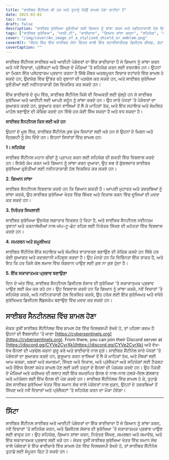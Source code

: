 ```yaml
---
title: "ਸਾਈਬਰ ਸੈਂਟੀਨਲ ਕੀ ਹਨ ਅਤੇ ਤੁਹਾਨੂੰ ਕਿਉਂ ਸ਼ਾਮਲ ਹੋਣਾ ਚਾਹੀਦਾ ਹੈ"
date: 2023-03-01
toc: true
draft: false
description: "ਸਾਈਬਰ ਸੁਰੱਖਿਆ ਚੁਣੌਤੀਆਂ ਲਈ ਗਿਆਨ ਨੂੰ ਸਾਂਝਾ ਕਰਨ ਅਤੇ ਨਵੀਨਤਾਕਾਰੀ ਹੱਲ ਵਿਕਸਿਤ ਕਰਨ ਲਈ ਵਚਨਬੱਧ ਸਾਈਬਰ ਅਤੇ ਆਈਟੀ ਪੇਸ਼ੇਵਰਾਂ ਦਾ ਇੱਕ ਭਾਈਚਾਰਾ, ਸਾਈਬਰ ਸੈਂਟੀਨੇਲਜ਼ ਦੇ ਮਿਸ਼ਨ ਅਤੇ ਸਿਧਾਂਤਾਂ ਦੀ ਖੋਜ ਕਰੋ।"
tags: ["ਸਾਈਬਰ ਸੁਰੱਖਿਆ", "ਆਈ.ਟੀ", "ਭਾਈਚਾਰਾ", "ਗਿਆਨ ਸਾਂਝਾ ਕਰਨਾ", "ਸਹਿਯੋਗ", "ਲਗਾਤਾਰ ਸਿੱਖਣ", "ਸਮਰਥਨ", "ਸਮਾਵੇਸ਼", "ਸਕਾਰਾਤਮਕ ਪ੍ਰਭਾਵ", "ਟੈਕਸਟ ਚੈਨਲ", "ਵੌਇਸ ਚੈਨਲ", "ਕਰੀਅਰ ਦੀ ਸਲਾਹ", "ਨੌਕਰੀ ਦੇ ਮੌਕੇ", "ਸਿੱਖਣ ਦੇ ਸਰੋਤ", "ਉਭਰ ਰਹੇ ਰੁਝਾਨ", "ਪ੍ਰਾਜੈਕਟ", "ਸਮਾਗਮ", "ਕਾਨਫਰੰਸਾਂ", "ਪਾਲਤੂ ਜਾਨਵਰਾਂ ਦੀਆਂ ਤਸਵੀਰਾਂ", "ਤਕਨਾਲੋਜੀ"]
cover: "/img/cover/An_image_of_a_stylized_shield_or_emblem.png"
coverAlt: "ਕੇਂਦਰ ਵਿੱਚ ਇੱਕ ਸਾਈਬਰ ਯੋਧਾ ਚਿੱਤਰ ਵਾਲੀ ਇੱਕ ਸਟਾਈਲਾਈਜ਼ਡ ਡਿਜੀਟਲ ਸ਼ੀਲਡ, ਡੇਟਾ ਦੇ ਪ੍ਰਵਾਹ ਅਤੇ ਨੈਟਵਰਕ ਕਨੈਕਸ਼ਨ ਨੂੰ ਦਰਸਾਉਣ ਵਾਲੀਆਂ ਅਮੂਰਤ ਆਕਾਰਾਂ ਅਤੇ ਲਾਈਨਾਂ ਨਾਲ ਘਿਰਿਆ ਹੋਇਆ ਹੈ"
coverCaption: ""
---
```


ਸਾਈਬਰ ਸੈਂਟੀਨਲ ਸਾਈਬਰ ਅਤੇ ਆਈਟੀ ਪੇਸ਼ੇਵਰਾਂ ਦਾ ਇੱਕ ਭਾਈਚਾਰਾ ਹੈ ਜੋ ਗਿਆਨ ਨੂੰ ਸਾਂਝਾ ਕਰਨ ਅਤੇ ਨਵੇਂ ਵਿਚਾਰਾਂ, ਪ੍ਰੋਜੈਕਟਾਂ ਅਤੇ ਸਿੱਖਣ ਦੇ ਮੌਕਿਆਂ 'ਤੇ ਸਹਿਯੋਗ ਕਰਨ ਲਈ ਵਚਨਬੱਧ ਹਨ। ਉਹਨਾਂ ਦਾ ਮਿਸ਼ਨ ਇੱਕ ਪਲੇਟਫਾਰਮ ਪ੍ਰਦਾਨ ਕਰਨਾ ਹੈ ਜਿੱਥੇ ਮੈਂਬਰ ਅਰਥਪੂਰਨ ਵਿਚਾਰ ਵਟਾਂਦਰੇ ਵਿੱਚ ਸ਼ਾਮਲ ਹੋ ਸਕਦੇ ਹਨ, ਉਦਯੋਗ ਵਿੱਚ ਉੱਭਰ ਰਹੇ ਰੁਝਾਨਾਂ ਦੀ ਪੜਚੋਲ ਕਰ ਸਕਦੇ ਹਨ, ਅਤੇ ਸਾਈਬਰ ਸੁਰੱਖਿਆ ਚੁਣੌਤੀਆਂ ਲਈ ਨਵੀਨਤਾਕਾਰੀ ਹੱਲ ਵਿਕਸਿਤ ਕਰ ਸਕਦੇ ਹਨ।

ਇੱਕ ਭਾਈਚਾਰੇ ਦੇ ਰੂਪ ਵਿੱਚ, ਸਾਈਬਰ ਸੈਂਟੀਨੇਲ ਕਿਸੇ ਵੀ ਵਿਅਕਤੀ ਲਈ ਖੁੱਲ੍ਹੇ ਹਨ ਜੋ ਸਾਈਬਰ ਸੁਰੱਖਿਆ ਅਤੇ ਆਈਟੀ ਲਈ ਆਪਣੇ ਜਨੂੰਨ ਨੂੰ ਸਾਂਝਾ ਕਰਦੇ ਹਨ। ਉਹ ਸਾਰੇ ਪੱਧਰਾਂ 'ਤੇ ਪੇਸ਼ੇਵਰਾਂ ਦਾ ਸੁਆਗਤ ਕਰਦੇ ਹਨ, ਸ਼ੁਰੂਆਤ ਕਰਨ ਵਾਲਿਆਂ ਤੋਂ ਲੈ ਕੇ ਮਾਹਿਰਾਂ ਤੱਕ, ਅਤੇ ਇੱਕ ਸਹਾਇਕ ਅਤੇ ਸੰਮਲਿਤ ਮਾਹੌਲ ਬਣਾਉਣ ਦੀ ਕੋਸ਼ਿਸ਼ ਕਰਦੇ ਹਨ ਜਿੱਥੇ ਹਰ ਕੋਈ ਸਿੱਖ ਸਕਦਾ ਹੈ ਅਤੇ ਵਧ ਸਕਦਾ ਹੈ।

**ਸਾਈਬਰ ਸੈਨਟੀਨਲ ਕਿਸ ਲਈ ਖੜੇ ਹਨ**

ਉਹਨਾਂ ਦੇ ਮੂਲ ਵਿੱਚ, ਸਾਈਬਰ ਸੈਂਟੀਨੇਲ ਕੁਝ ਮੁੱਖ ਸਿਧਾਂਤਾਂ ਲਈ ਖੜੇ ਹਨ ਜੋ ਉਹਨਾਂ ਦੇ ਮਿਸ਼ਨ ਅਤੇ ਦ੍ਰਿਸ਼ਟੀ ਨੂੰ ਸੇਧ ਦਿੰਦੇ ਹਨ। ਇਹਨਾਂ ਸਿਧਾਂਤਾਂ ਵਿੱਚ ਸ਼ਾਮਲ ਹਨ:

**1। ਸਹਿਯੋਗ**

ਸਾਈਬਰ ਸੈਂਟੀਨਲ ਮਹਾਨ ਚੀਜ਼ਾਂ ਨੂੰ ਪ੍ਰਾਪਤ ਕਰਨ ਲਈ ਸਹਿਯੋਗ ਦੀ ਸ਼ਕਤੀ ਵਿੱਚ ਵਿਸ਼ਵਾਸ ਕਰਦੇ ਹਨ। ਇਕੱਠੇ ਕੰਮ ਕਰਨ ਅਤੇ ਗਿਆਨ ਨੂੰ ਸਾਂਝਾ ਕਰਨ ਦੁਆਰਾ, ਉਹ ਸਭ ਤੋਂ ਗੁੰਝਲਦਾਰ ਸਾਈਬਰ ਸੁਰੱਖਿਆ ਚੁਣੌਤੀਆਂ ਲਈ ਨਵੀਨਤਾਕਾਰੀ ਹੱਲ ਵਿਕਸਿਤ ਕਰ ਸਕਦੇ ਹਨ।

**2. ਗਿਆਨ ਸਾਂਝਾ**

ਸਾਈਬਰ ਸੈਨਟੀਨਲ ਵਿਸ਼ਵਾਸ ਕਰਦੇ ਹਨ ਕਿ ਗਿਆਨ ਸ਼ਕਤੀ ਹੈ। ਆਪਣੀ ਮੁਹਾਰਤ ਅਤੇ ਤਜ਼ਰਬਿਆਂ ਨੂੰ ਸਾਂਝਾ ਕਰਕੇ, ਉਹ ਸਾਈਬਰ ਸੁਰੱਖਿਆ ਖੇਤਰ ਵਿੱਚ ਸਿੱਖਣ ਅਤੇ ਵਿਕਾਸ ਕਰਨ ਵਿੱਚ ਦੂਜਿਆਂ ਦੀ ਮਦਦ ਕਰ ਸਕਦੇ ਹਨ।

**3. ਨਿਰੰਤਰ ਸਿਖਲਾਈ**

ਸਾਈਬਰ ਸੁਰੱਖਿਆ ਉਦਯੋਗ ਲਗਾਤਾਰ ਵਿਕਸਤ ਹੋ ਰਿਹਾ ਹੈ, ਅਤੇ ਸਾਈਬਰ ਸੈਨਟੀਨਲ ਨਵੀਨਤਮ ਰੁਝਾਨਾਂ ਅਤੇ ਤਕਨਾਲੋਜੀਆਂ ਨਾਲ ਅੱਪ-ਟੂ-ਡੇਟ ਰਹਿਣ ਲਈ ਨਿਰੰਤਰ ਸਿੱਖਣ ਦੀ ਮਹੱਤਤਾ ਵਿੱਚ ਵਿਸ਼ਵਾਸ ਕਰਦੇ ਹਨ।

**4. ਸਮਰਥਨ ਅਤੇ ਸ਼ਮੂਲੀਅਤ**

ਸਾਈਬਰ ਸੈਂਟੀਨੇਲ ਇੱਕ ਸਹਾਇਕ ਅਤੇ ਸੰਮਲਿਤ ਵਾਤਾਵਰਣ ਬਣਾਉਣ ਦੀ ਕੋਸ਼ਿਸ਼ ਕਰਦੇ ਹਨ ਜਿੱਥੇ ਹਰ ਕੋਈ ਸੁਆਗਤ ਅਤੇ ਕਦਰਦਾਨੀ ਮਹਿਸੂਸ ਕਰਦਾ ਹੈ। ਉਹ ਮੰਨਦੇ ਹਨ ਕਿ ਵਿਭਿੰਨਤਾ ਇੱਕ ਤਾਕਤ ਹੈ, ਅਤੇ ਇਹ ਕਿ ਹਰ ਕਿਸੇ ਕੋਲ ਸਮਾਜ ਵਿੱਚ ਯੋਗਦਾਨ ਪਾਉਣ ਲਈ ਕੁਝ ਨਾ ਕੁਝ ਹੁੰਦਾ ਹੈ।

**5. ਇੱਕ ਸਕਾਰਾਤਮਕ ਪ੍ਰਭਾਵ ਬਣਾਉਣਾ**

ਦਿਨ ਦੇ ਅੰਤ ਵਿੱਚ, ਸਾਈਬਰ ਸੈਨਟੀਨਲ ਡਿਜੀਟਲ ਸੰਸਾਰ ਦੀ ਸੁਰੱਖਿਆ 'ਤੇ ਸਕਾਰਾਤਮਕ ਪ੍ਰਭਾਵ ਪਾਉਣ ਲਈ ਕੰਮ ਕਰ ਰਹੇ ਹਨ। ਉਹ ਵਿਸ਼ਵਾਸ ਕਰਦੇ ਹਨ ਕਿ ਗਿਆਨ ਨੂੰ ਸਾਂਝਾ ਕਰਕੇ, ਨਵੇਂ ਵਿਚਾਰਾਂ 'ਤੇ ਸਹਿਯੋਗ ਕਰਕੇ, ਅਤੇ ਨਵੀਨਤਾਕਾਰੀ ਹੱਲ ਵਿਕਸਿਤ ਕਰਕੇ, ਉਹ ਹਰੇਕ ਲਈ ਇੱਕ ਸੁਰੱਖਿਅਤ ਅਤੇ ਵਧੇਰੇ ਸੁਰੱਖਿਅਤ ਡਿਜੀਟਲ ਲੈਂਡਸਕੇਪ ਬਣਾਉਣ ਵਿੱਚ ਮਦਦ ਕਰ ਸਕਦੇ ਹਨ।

## ਸਾਈਬਰ ਸੈਨਟੀਨਲਜ਼ ਵਿੱਚ ਸ਼ਾਮਲ ਹੋਣਾ

ਜੇਕਰ ਤੁਸੀਂ ਸਾਈਬਰ ਸੈਂਟੀਨੇਲਜ਼ ਵਿੱਚ ਸ਼ਾਮਲ ਹੋਣ ਵਿੱਚ ਦਿਲਚਸਪੀ ਰੱਖਦੇ ਹੋ, ਤਾਂ ਪਹਿਲਾ ਕਦਮ ਹੈ ਉਹਨਾਂ ਦੀ ਵੈੱਬਸਾਈਟ 'ਤੇ ਜਾਣਾ [https://cybersentinels.org](https://cybersentinels.org). From there, you can join their Discord server at [https://discord.gg/CYVe2CyrXk](https://discord.gg/CYVe2CyrXk) ਅਤੇ ਵੱਖ-ਵੱਖ ਚੈਨਲਾਂ ਦੀ ਪੜਚੋਲ ਕਰਨਾ ਸ਼ੁਰੂ ਕਰੋ ਅਤੇ ਭਾਈਚਾਰੇ ਨਾਲ ਜੁੜੋ। ਸਾਈਬਰ ਸੈਂਟੀਨੇਲ ਸਾਰੇ ਪੱਧਰਾਂ 'ਤੇ ਪੇਸ਼ੇਵਰਾਂ ਦਾ ਸੁਆਗਤ ਕਰਦੇ ਹਨ, ਸ਼ੁਰੂਆਤ ਕਰਨ ਵਾਲਿਆਂ ਤੋਂ ਲੈ ਕੇ ਮਾਹਿਰਾਂ ਤੱਕ, ਅਤੇ ਮੈਂਬਰਾਂ ਲਈ ਆਮ ਚਰਚਾ, ਖ਼ਬਰਾਂ ਅਤੇ ਸਮਾਗਮਾਂ, ਸਿੱਖਣ ਅਤੇ ਵਿਕਾਸ, ਅਤੇ ਪ੍ਰੋਜੈਕਟਾਂ ਅਤੇ ਸਹਿਯੋਗਾਂ ਲਈ ਟੈਕਸਟ ਅਤੇ ਵੌਇਸ ਚੈਨਲਾਂ ਸਮੇਤ ਸ਼ਾਮਲ ਹੋਣ ਲਈ ਕਈ ਤਰ੍ਹਾਂ ਦੇ ਚੈਨਲਾਂ ਦੀ ਪੇਸ਼ਕਸ਼ ਕਰਦੇ ਹਨ। ਉਹ ਨੌਕਰੀ ਦੇ ਮੌਕਿਆਂ ਅਤੇ ਕਰੀਅਰ ਦੀ ਸਲਾਹ ਲਈ ਇੱਕ ਸਮਰਪਿਤ ਚੈਨਲ ਦੇ ਨਾਲ-ਨਾਲ ਹਲਕੇ-ਦਿਲ ਗੱਲਬਾਤ ਅਤੇ ਮਨੋਰੰਜਨ ਲਈ ਇੱਕ ਚੈਨਲ ਵੀ ਪੇਸ਼ ਕਰਦੇ ਹਨ। ਸਾਈਬਰ ਸੈਂਟੀਨੇਲਜ਼ ਵਿੱਚ ਸ਼ਾਮਲ ਹੋ ਕੇ, ਤੁਹਾਡੇ ਕੋਲ ਸਾਈਬਰ ਸੁਰੱਖਿਆ ਖੇਤਰ ਵਿੱਚ ਸਮਾਨ ਸੋਚ ਵਾਲੇ ਪੇਸ਼ੇਵਰਾਂ ਨਾਲ ਜੁੜਨ, ਉਨ੍ਹਾਂ ਦੇ ਤਜ਼ਰਬਿਆਂ ਤੋਂ ਸਿੱਖਣ ਅਤੇ ਨਵੇਂ ਵਿਚਾਰਾਂ ਅਤੇ ਪ੍ਰੋਜੈਕਟਾਂ 'ਤੇ ਸਹਿਯੋਗ ਕਰਨ ਦਾ ਮੌਕਾ ਹੋਵੇਗਾ।

_________________________________________________________________________________

## ਸਿੱਟਾ

ਸਾਈਬਰ ਸੈਂਟੀਨਲ ਸਾਈਬਰ ਅਤੇ ਆਈਟੀ ਪੇਸ਼ੇਵਰਾਂ ਦਾ ਇੱਕ ਭਾਈਚਾਰਾ ਹੈ ਜੋ ਗਿਆਨ ਨੂੰ ਸਾਂਝਾ ਕਰਨ, ਨਵੇਂ ਵਿਚਾਰਾਂ 'ਤੇ ਸਹਿਯੋਗ ਕਰਨ, ਅਤੇ ਡਿਜੀਟਲ ਸੰਸਾਰ ਦੀ ਸੁਰੱਖਿਆ 'ਤੇ ਸਕਾਰਾਤਮਕ ਪ੍ਰਭਾਵ ਪਾਉਣ ਲਈ ਭਾਵੁਕ ਹਨ। ਉਹ ਸਹਿਯੋਗ, ਗਿਆਨ ਸਾਂਝਾ ਕਰਨ, ਨਿਰੰਤਰ ਸਿੱਖਣ, ਸਮਰਥਨ ਅਤੇ ਸਮਾਵੇਸ਼, ਅਤੇ ਇੱਕ ਸਕਾਰਾਤਮਕ ਪ੍ਰਭਾਵ ਲਈ ਖੜੇ ਹਨ। ਜੇਕਰ ਤੁਸੀਂ ਸਾਈਬਰ ਸੁਰੱਖਿਆ ਖੇਤਰ ਵਿੱਚ ਸਮਾਨ ਸੋਚ ਵਾਲੇ ਪੇਸ਼ੇਵਰਾਂ ਦੇ ਇੱਕ ਭਾਈਚਾਰੇ ਵਿੱਚ ਸ਼ਾਮਲ ਹੋਣ ਵਿੱਚ ਦਿਲਚਸਪੀ ਰੱਖਦੇ ਹੋ, ਤਾਂ ਸਾਈਬਰ ਸੈਂਟੀਨੇਲ ਤੁਹਾਡੇ ਲਈ ਸੰਪੂਰਨ ਫਿਟ ਹੋ ਸਕਦੇ ਹਨ।